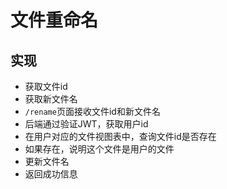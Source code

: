 # 文件重命名

## 实现

- 获取文件id
- 获取新文件名
- `/rename`页面接收文件id和新文件名
- 后端通过验证JWT，获取用户id
- 在用户对应的文件视图表中，查询文件id是否存在
- 如果存在，说明这个文件是用户的文件
- 更新文件名
- 返回成功信息
